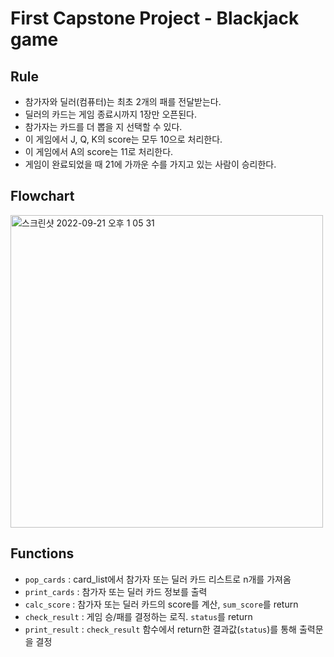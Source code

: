 # First Capstone Project - Blackjack game
## Rule
- 참가자와 딜러(컴퓨터)는 최초 2개의 패를 전달받는다.
- 딜러의 카드는 게임 종료시까지 1장만 오픈된다.
- 참가자는 카드를 더 뽑을 지 선택할 수 있다.
- 이 게임에서 J, Q, K의 score는 모두 10으로 처리한다.
- 이 게임에서 A의 score는 11로 처리한다.
- 게임이 완료되었을 때 21에 가까운 수를 가지고 있는 사람이 승리한다.

## Flowchart
<img width="500" alt="스크린샷 2022-09-21 오후 1 05 31" src="https://user-images.githubusercontent.com/52244210/191420833-cdbc314f-3ebf-44f9-bea9-122b2d8429f5.png">

## Functions
- `pop_cards` : card_list에서 참가자 또는 딜러 카드 리스트로 n개를 가져옴
- `print_cards` : 참가자 또는 딜러 카드 정보를 출력
- `calc_score` : 참가자 또는 딜러 카드의 score를 계산, `sum_score`를 return
- `check_result` : 게임 승/패를 결정하는 로직. `status`를 return
- `print_result` : `check_result` 함수에서 return한 결과값(`status`)를 통해 출력문을 결정
